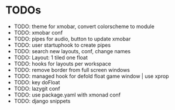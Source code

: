 # TODOs

* TODO: theme for xmobar, convert colorscheme to module
* TODO: xmobar conf
* TODO: pipes for audio, button to update xmobar
* TODO: user startuphook to create pipes
* TODO: search new layouts, conf, change names
* TODO: Layout: 1 tiled one float
* TODO: hooks for layouts per workspace
* TODO: remove border from full screen windows
* TODO: managed hook for defold float game window | use xprop
* TODO: key doFloat
* TODO: lazygit conf
* TODO: use package.yaml with xmonad conf
* TODO: django snippets
